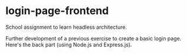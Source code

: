 # login-page-frontend
School assignment to learn headless architecture. 

Further development of a previous exercise to create a basic login page.
Here's the back part (using Node.js and Express.js).
